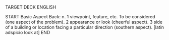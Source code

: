 TARGET DECK
ENGLISH

START
Basic
Aspect
Back: n. 1 viewpoint, feature, etc. To be considered (one aspect of the problem). 2 appearance or look (cheerful aspect). 3 side of a building or location facing a particular direction (southern aspect). [latin adspicio look at]
END
